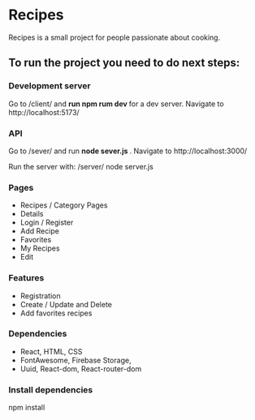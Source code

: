# Recipes

 Recipes is a small project for people passionate about cooking.

## To run the project you need to do next steps:

### Development server

Go to /client/ and <strong> run npm rum dev </strong>  for a dev server. Navigate to http://localhost:5173/

### API 
Go to /sever/ and run <strong>  node sever.js </strong>. Navigate to http://localhost:3000/

Run the server with: 
/server/ node server.js
### Pages 
  - Recipes / Category Pages
  - Details
  - Login / Register
  - Add Recipe
  - Favorites
  - My Recipes
  - Edit 

### Features
  - Registration
  - Create / Update and Delete 
  - Add favorites recipes

### Dependencies 
- React, HTML, CSS
- FontAwesome, Firebase Storage, 
- Uuid, React-dom, React-router-dom


### Install dependencies
npm install